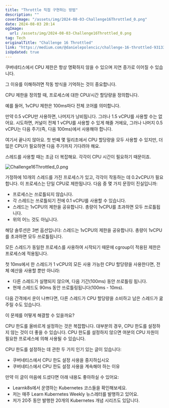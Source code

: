 ```yaml
---
title: "Throttle 직접 구현하는 방법"
description: ""
coverImage: "/assets/img/2024-08-03-Challenge16Throttled_0.png"
date: 2024-08-03 20:14
ogImage:
  url: /assets/img/2024-08-03-Challenge16Throttled_0.png
tag: Tech
originalTitle: "Challenge 16 Throttled"
link: "https://medium.com/@danielepolencic/challenge-16-throttled-93133f8fd0ad"
isUpdated: true
---
```


쿠버네티스에서 CPU 제한은 항상 명확하지 않을 수 있으며 지연 증가로 이어질 수 있습니다.

그 이유를 이해하려면 작동 방식을 기억하는 것이 중요합니다.

CPU 제한을 정의할 때, 프로세스에 대한 CPU/시간 할당량을 정의합니다.

예를 들어, 1vCPU 제한은 100ms마다 전체 코어를 의미합니다.

<div class="content-ad"></div>

만약 0.5 vCPU만 사용하면, 나머지가 낭비됩니다. 그러나 1.5 vCPU를 사용할 수는 없어요. 시도하면, 커널이 전체 1 vCPU를 사용할 수 있게 해줄 거에요, 그러나 나머지 0.5 vCPU는 다음 주기(즉, 다음 100ms)에서 사용해야 합니다.

여기서 끝나지 않아요. 첫 번째 몇 밀리초에서 CPU 할당량을 모두 사용할 수 있지만, 더 많은 CPU가 필요하면 다음 주기까지 기다려야 해요.

스레드를 사용할 때는 조금 더 복잡해요. 각각이 CPU 시간이 필요하기 때문이죠.

![Challenge16Throttled_0.png](/assets/img/2024-08-03-Challenge16Throttled_0.png)

<div class="content-ad"></div>

가정하에 10개의 스레드를 가진 프로세스가 있고, 각각이 작동하는 데 0.2vCPU가 필요합니다. 이 프로세스는 단일 CPU로 제한됩니다. 다음 중 몇 가지 문장이 진실입니까:

- 프로세스는 쓰로틀되지 않습니다.
- 각 스레드는 쓰로틀되기 전에 0.1 vCPU를 사용할 수 있습니다.
- 스레드는 1vCPU의 제한을 공유합니다. 총량이 1vCPU를 초과하면 모두 쓰로틀됩니다.
- 위의 어느 것도 아닙니다.

해당 솔루션은 3번 옵션입니다: 스레드는 1vCPU의 제한을 공유합니다. 총량이 1vCPU를 초과하면 모두 쓰로틀됩니다.

<div class="content-ad"></div>

모든 스레드가 동일한 프로세스를 사용하여 시작되기 때문에 cgroup이 적용된 제한은 프로세스에 적용됩니다.

첫 10ms에서 한 스레드가 1 vCPU의 모든 사용 가능한 CPU 할당량을 사용한다면, 전체 예산을 사용할 뿐만 아니라:

- 다른 스레드가 실행되지 않으며, 다음 기간(100ms) 동안 쓰로틀링 됩니다.
- 현재 스레드도 90ms 동안 쓰로틀링됩니다(100ms - 10ms).

다음 간격에서 운이 나쁘다면, 다른 스레드가 CPU 할당량을 소비하고 남은 스레드가 굶주릴 수도 있습니다.

<div class="content-ad"></div>

이 문제를 어떻게 해결할 수 있을까요?

CPU 한도를 올바르게 설정하는 것은 복잡합니다. 대부분의 경우, CPU 한도를 설정하지 않는 것이 더 좋을 수 있습니다. CPU 한도를 설정하지 않으면 여분의 CPU 자원이 필요한 프로세스에 의해 사용될 수 있습니다.

CPU 한도를 설정하는 데 관한 두 가지 인기 있는 글이 있습니다:

- 쿠버네티스에서 CPU 한도 설정 사용을 중지하십시오
- 쿠버네티스에서 CPU 한도 설정 사용을 계속해야 하는 이유

<div class="content-ad"></div>

만약 이 글이 마음에 드셨다면 아래 내용도 좋아하실 수 있어요:

- Learnk8s에서 운영하는 Kubernetes 코스들을 확인해보세요.
- 저는 매주 Learn Kubernetes Weekly 뉴스레터를 발행하고 있어요.
- 저가 20주 동안 발행한 20개의 Kubernetes 개념 시리즈도 있답니다.
